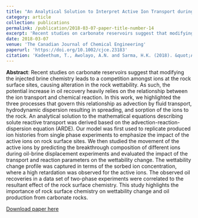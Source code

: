 ```yaml
---
title: "An Analytical Solution to Interpret Active Ion Transport during Chemically-Tuned Waterflooding Process in High-Temperature Carbonate Rocks"
category: article
collection: publications
permalink: /publication/2018-03-07-paper-title-number-14
excerpt: 'Recent studies on carbonate reservoirs suggest that modifying the injected brine chemistry leads to a competition amongst ions at the rock surface sites, causing alteration in the rock wettability. As such, the potential increase in oil recovery heavily relies on the relationship between the ion transport and chemical reaction. In this work, we highlighted the three processes that govern this relationship as advection by fluid transport, hydrodynamic dispersion resulting in spreading, and sorption of the ions to the rock. An analytical solution to the mathematical equations describing solute reactive transport was derived based on the advection-reaction-dispersion equation (ARDE). Our model was first used to replicate produced ion histories from single phase experiments to emphasize the impact of the active ions on rock surface sites. We then studied the movement of the active ions by predicting the breakthrough composition of different ions during oil-brine displacement experiments and evaluated the impact of the transport and reaction parameters on the wettability change.'
date: 2018-03-07
venue: 'The Canadian Journal of Chemical Engineering'
paperurl: 'https://doi.org/10.1002/cjce.23183'
citation: 'Kadeethum, T., Awolayo, A.N. and Sarma, H.K. (2018). &quot;An Analytical Solution to Interpret Active Ion Transport during Chemically-Tuned Waterflooding Process in High-Temperature Carbonate Rocks.&quot; <i>The Canadian Journal of Chemical Engineering</i>. 97(1): 310 - 322.'
---
```

**Abstract**: Recent studies on carbonate reservoirs suggest that modifying the injected brine chemistry leads to a competition amongst ions at the rock surface sites, causing alteration in the rock wettability. As such, the potential increase in oil recovery heavily relies on the relationship between the ion transport and chemical reaction. In this work, we highlighted the three processes that govern this relationship as advection by fluid transport, hydrodynamic dispersion resulting in spreading, and sorption of the ions to the rock. An analytical solution to the mathematical equations describing solute reactive transport was derived based on the advection-reaction-dispersion equation (ARDE). Our model was first used to replicate produced ion histories from single phase experiments to emphasize the impact of the active ions on rock surface sites. We then studied the movement of the active ions by predicting the breakthrough composition of different ions during oil-brine displacement experiments and evaluated the impact of the transport and reaction parameters on the wettability change. The wettability change profile was captured in terms of the sorbed ion concentration, where a high retardation was observed for the active ions. The observed oil recoveries in a data set of two-phase experiments were correlated to the resultant effect of the rock surface chemistry. This study highlights the importance of rock surface chemistry on wettability change and oil production from carbonate rocks.

[Download paper here](https://onlinelibrary.wiley.com/doi/full/10.1002/cjce.23183)

